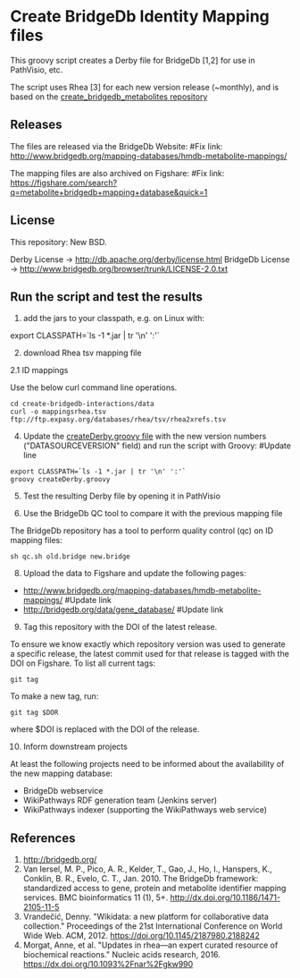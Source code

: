 Create BridgeDb Identity Mapping files
======================================

This groovy script creates a Derby file for BridgeDb [1,2] for use in PathVisio,
etc.

The script uses Rhea [3] for each new version release (~monthly), and is based on the [create_bridgedb_metabolites repository](https://github.com/bridgedb/create-bridgedb-metabolites)

Releases
--------

The files are released via the BridgeDb Website: #Fix link: http://www.bridgedb.org/mapping-databases/hmdb-metabolite-mappings/

The mapping files are also archived on Figshare: #Fix link: https://figshare.com/search?q=metabolite+bridgedb+mapping+database&quick=1

License
-------

This repository: New BSD.

Derby License -> http://db.apache.org/derby/license.html
BridgeDb License -> http://www.bridgedb.org/browser/trunk/LICENSE-2.0.txt

Run the script and test the results
-----------------------------------

1. add the jars to your classpath, e.g. on Linux with:

  export CLASSPATH=\`ls -1 *.jar | tr '\n' ':'\`

2. download Rhea tsv mapping file

2.1 ID mappings

Use the below curl command line operations.

  ```
  cd create-bridgedb-interactions/data
  curl -o mappingsrhea.tsv ftp://ftp.expasy.org/databases/rhea/tsv/rhea2xrefs.tsv
  
  ```

4. Update the [createDerby.groovy file](https://github.com/bridgedb/create-bridgedb-hmdb/blob/master/createDerby.groovy#L61) with the new version numbers ("DATASOURCEVERSION" field) and run the script with Groovy: #Update line

  ```
  export CLASSPATH=`ls -1 *.jar | tr '\n' ':'`
  groovy createDerby.groovy
  ```

5. Test the resulting Derby file by opening it in PathVisio

6. Use the BridgeDb QC tool to compare it with the previous mapping file

The BridgeDb repository has a tool to perform quality control (qc) on ID
mapping files:

  ```
  sh qc.sh old.bridge new.bridge
  ```

8. Upload the data to Figshare and update the following pages:

* http://www.bridgedb.org/mapping-databases/hmdb-metabolite-mappings/ #Update link
* http://bridgedb.org/data/gene_database/ #Update link

9. Tag this repository with the DOI of the latest release.

To ensure we know exactly which repository version was used to generate
a specific release, the latest commit used for that release is tagged
with the DOI on Figshare. To list all current tags:

  ```
  git tag
  ```

To make a new tag, run:

  ```
  git tag $DOR
  ````

where $DOI is replaced with the DOI of the release.

10. Inform downstream projects

At least the following projects need to be informed about the availability of the new mapping database:

* BridgeDb webservice
* WikiPathways RDF generation team (Jenkins server)
* WikiPathways indexer (supporting the WikiPathways web service)

References
----------

1. http://bridgedb.org/
2. Van Iersel, M. P., Pico, A. R., Kelder, T., Gao, J., Ho, I., Hanspers, K., Conklin, B. R., Evelo, C. T., Jan. 2010. The BridgeDb framework: standardized access to gene, protein and metabolite identifier mapping services. BMC bioinformatics 11 (1), 5+. http://dx.doi.org/10.1186/1471-2105-11-5
3. Vrandečić, Denny. "Wikidata: a new platform for collaborative data collection." Proceedings of the 21st International Conference on World Wide Web. ACM, 2012. https://doi.org/10.1145/2187980.2188242
4. Morgat, Anne, et al. "Updates in rhea—an expert curated resource of biochemical reactions." Nucleic acids research, 2016. https://dx.doi.org/10.1093%2Fnar%2Fgkw990 